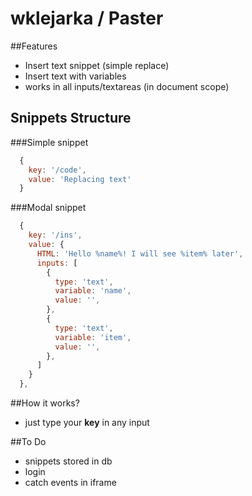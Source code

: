# wklejarka / Paster 
##Features

- Insert text snippet (simple replace)
- Insert text with variables
- works in all inputs/textareas (in document scope)

## Snippets Structure
###Simple snippet
```javascript
  {
  	key: '/code',
  	value: 'Replacing text'
  }
```
###Modal snippet
```javascript
  {
    key: '/ins',
    value: {
      HTML: 'Hello %name%! I will see %item% later',
      inputs: [
        {
          type: 'text',
          variable: 'name',
          value: '',
        },
        {
          type: 'text',
          variable: 'item',
          value: '',
        },
      ]
    }
  },
```

##How it works?
- just type your **key** in any input

##To Do
- snippets stored in db
- login
- catch events in iframe
